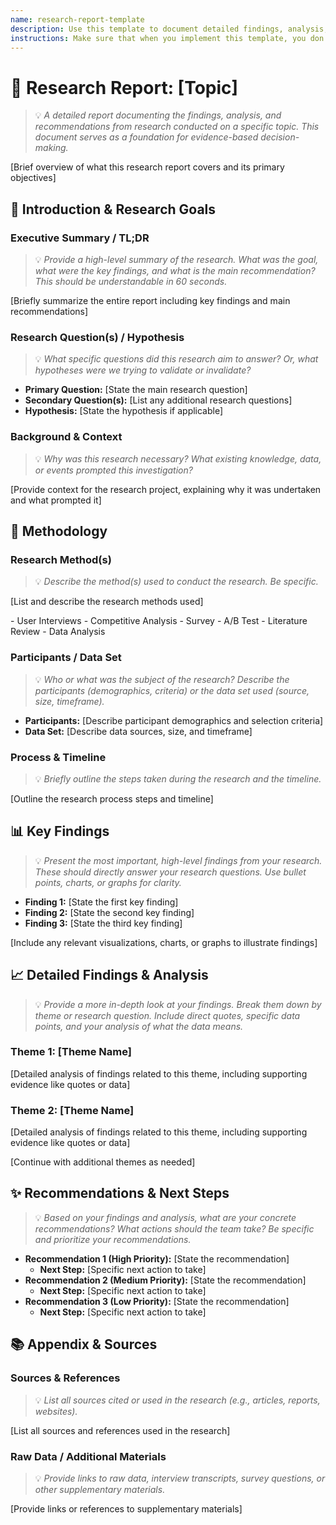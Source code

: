 ```yaml
---
name: research-report-template
description: Use this template to document detailed findings, analysis, and recommendations from research conducted on a specific topic. This document serves as a foundation for evidence-based decision-making.
instructions: Make sure that when you implement this template, you don't include these instructions or any other front matter from this template in your work. Output should always and only be the markdown part outside of the front matter. Never include any tags like <example>, <commentary>, or similar tags - these serve only to increase clarity about implementation. Always use single [ ] brackets to indicate instructions the implementer should follow. When referencing other documents from this project, use wikilinks format [[filename-wl-example]] to reference them. Do not include the file extension or path.
---
```

# 🔬 Research Report: [Topic]
> 💡 *A detailed report documenting the findings, analysis, and recommendations from research conducted on a specific topic. This document serves as a foundation for evidence-based decision-making.*

[Brief overview of what this research report covers and its primary objectives]

## 🎯 Introduction & Research Goals

### Executive Summary / TL;DR
> 💡 *Provide a high-level summary of the research. What was the goal, what were the key findings, and what is the main recommendation? This should be understandable in 60 seconds.*

[Briefly summarize the entire report including key findings and main recommendations]

### Research Question(s) / Hypothesis
> 💡 *What specific questions did this research aim to answer? Or, what hypotheses were we trying to validate or invalidate?*

- **Primary Question:** [State the main research question]
- **Secondary Question(s):** [List any additional research questions]
- **Hypothesis:** [State the hypothesis if applicable]

### Background & Context
> 💡 *Why was this research necessary? What existing knowledge, data, or events prompted this investigation?*

[Provide context for the research project, explaining why it was undertaken and what prompted it]

## 🧪 Methodology

### Research Method(s)
> 💡 *Describe the method(s) used to conduct the research. Be specific.*

[List and describe the research methods used]

<example>
- User Interviews
- Competitive Analysis
- Survey
- A/B Test
- Literature Review
- Data Analysis
</example>

### Participants / Data Set
> 💡 *Who or what was the subject of the research? Describe the participants (demographics, criteria) or the data set used (source, size, timeframe).*

- **Participants:** [Describe participant demographics and selection criteria]
- **Data Set:** [Describe data sources, size, and timeframe]

### Process & Timeline
> 💡 *Briefly outline the steps taken during the research and the timeline.*

[Outline the research process steps and timeline]

## 📊 Key Findings
> 💡 *Present the most important, high-level findings from your research. These should directly answer your research questions. Use bullet points, charts, or graphs for clarity.*

- **Finding 1:** [State the first key finding]
- **Finding 2:** [State the second key finding]
- **Finding 3:** [State the third key finding]

[Include any relevant visualizations, charts, or graphs to illustrate findings]

## 📈 Detailed Findings & Analysis
> 💡 *Provide a more in-depth look at your findings. Break them down by theme or research question. Include direct quotes, specific data points, and your analysis of what the data means.*

### Theme 1: [Theme Name]
[Detailed analysis of findings related to this theme, including supporting evidence like quotes or data]

### Theme 2: [Theme Name]
[Detailed analysis of findings related to this theme, including supporting evidence like quotes or data]

[Continue with additional themes as needed]

## ✨ Recommendations & Next Steps
> 💡 *Based on your findings and analysis, what are your concrete recommendations? What actions should the team take? Be specific and prioritize your recommendations.*

- **Recommendation 1 (High Priority):** [State the recommendation]
  - **Next Step:** [Specific next action to take]
- **Recommendation 2 (Medium Priority):** [State the recommendation]
  - **Next Step:** [Specific next action to take]
- **Recommendation 3 (Low Priority):** [State the recommendation]
  - **Next Step:** [Specific next action to take]

## 📚 Appendix & Sources

### Sources & References
> 💡 *List all sources cited or used in the research (e.g., articles, reports, websites).*

[List all sources and references used in the research]

### Raw Data / Additional Materials
> 💡 *Provide links to raw data, interview transcripts, survey questions, or other supplementary materials.*

[Provide links or references to supplementary materials]
